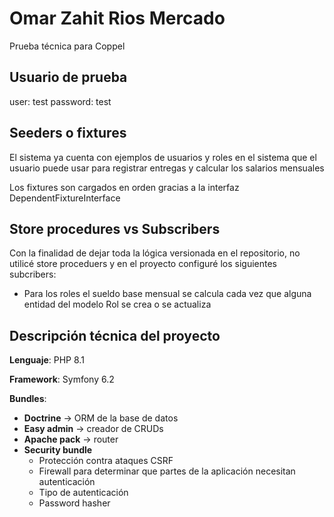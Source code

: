 # Omar Zahit Rios Mercado

Prueba técnica para Coppel

## Usuario de prueba

user: test
password: test

## Seeders o fixtures
El sistema ya cuenta con ejemplos de usuarios y roles en el sistema que el usuario puede usar para registrar entregas y calcular los salarios mensuales

Los fixtures son cargados en orden gracias a la interfaz DependentFixtureInterface

## Store procedures vs Subscribers

Con la finalidad de dejar toda la lógica versionada en el repositorio, no utilicé store proceduers y en el proyecto configuré los siguientes subcribers:

- Para los roles el sueldo base mensual se calcula cada vez que alguna entidad del modelo Rol se crea o se actualiza


## Descripción técnica del proyecto

**Lenguaje**: PHP 8.1

**Framework**: Symfony 6.2

**Bundles**:
- **Doctrine** -> ORM de la base de datos
- **Easy admin** -> creador de CRUDs 
- **Apache pack** -> router
- **Security bundle**
    - Protección contra ataques CSRF
    - Firewall para determinar que partes de la aplicación necesitan autenticación
    - Tipo de autenticación
    - Password hasher


